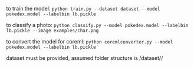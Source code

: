 to train the model:
    `python train.py --dataset dataset --model pokedex.model --labelbin lb.pickle`
    
to classify a photo:
    `python classify.py --model pokedex.model --labelbin lb.pickle --image examples/char.png`

to convert the model for coreml:
    `python coremlconverter.py --model pokedex.model --labelbin lb.pickle`
    
dataset must be provided, assumed folder structure is /dataset/<label>/<images>